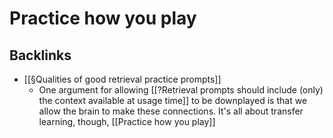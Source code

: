 # Practice how you play

## Backlinks
* [[§Qualities of good retrieval practice prompts]]
	* One argument for allowing [[?Retrieval prompts should include (only) the context available at usage time]] to be downplayed is that we allow the brain to make these connections. It's all about transfer learning, though, [[Practice how you play]]

<!-- {BearID:98DAB0FD-C956-4874-9132-4D63D2B427EF-1971-0000014E7F7CFE80} -->
